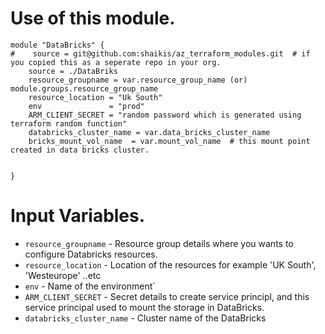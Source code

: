# Use of this module.

```
module "DataBricks" {
#    source = git@github.com:shaikis/az_terraform_modules.git  # if you copied this as a seperate repo in your org.
    source = ./DataBriks
    resource_groupname = var.resource_group_name (or) module.groups.resource_group_name
    resource_location = "Uk South"
    env               = "prod"
    ARM_CLIENT_SECRET = "random password which is generated using terraform random function"
    databricks_cluster_name = var.data_bricks_cluster_name
    bricks_mount_vol_name  = var.mount_vol_name  # this mount point created in data bricks cluster.


}
```


# Input Variables. 
- `resource_groupname` - Resource group details where you wants to configure Databricks resources.
- `resource_location`  - Location of the resources for example 'UK South', 'Westeurope' ..etc
- `env`                - Name of the environment`
- `ARM_CLIENT_SECRET`  - Secret details to create service principl, and this service principal used to mount the storage in DataBricks.
- `databricks_cluster_name` - Cluster name of the DataBricks

